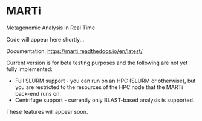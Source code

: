# MARTi
Metagenomic Analysis in Real Time

Code will appear here shortly...

Documentation: https://marti.readthedocs.io/en/latest/

Current version is for beta testing purposes and the following are not yet fully implemented:

* Full SLURM support - you can run on an HPC (SLURM or otherwise), but you are restricted to the resources of the HPC node that the MARTi back-end runs on.
* Centrifuge support - currently only BLAST-based analysis is supported.

These features will appear soon.